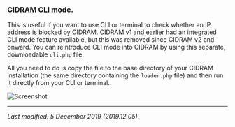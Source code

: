 ### CIDRAM CLI mode.

This is useful if you want to use CLI or terminal to check whether an IP address is blocked by CIDRAM. CIDRAM v1 and earlier had an integrated CLI mode feature available, but this was removed since CIDRAM v2 and onward. You can reintroduce CLI mode into CIDRAM by using this separate, downloadable `cli.php` file.

All you need to do is copy the file to the base directory of your CIDRAM installation (the same directory containing the `loader.php` file) and then run it directly from your CLI or terminal.

![Screenshot](https://raw.githubusercontent.com/CIDRAM/CIDRAM-Extras/master/cli/screenshot-1.png)

---

*Last modified: 5 December 2019 (2019.12.05).*
